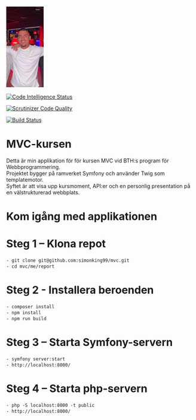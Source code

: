 ![Header Image](public/img/s1.jpg)

[![Code Intelligence Status](https://scrutinizer-ci.com/g/simonking99/mvc/badges/code-intelligence.svg?b=main)](https://scrutinizer-ci.com/code-intelligence)

[![Scrutinizer Code Quality](https://scrutinizer-ci.com/g/simonking99/mvc/badges/quality-score.png?b=main)](https://scrutinizer-ci.com/g/simonking99/mvc/?branch=main)

[![Build Status](https://scrutinizer-ci.com/g/simonking99/mvc/badges/build.png?b=main)](https://scrutinizer-ci.com/g/simonking99/mvc/build-status/main)


# MVC-kursen 
Detta är min applikation för för kursen MVC vid BTH:s program för Webbprogrammering.  
Projektet bygger på ramverket Symfony och använder Twig som templatemotor.  
Syftet är att visa upp kursmoment, API:er och en personlig presentation på en välstrukturerad webbplats.

# Kom igång med applikationen
# Steg 1 – Klona repot
    - git clone git@github.com:simonking99/mvc.git
    - cd mvc/me/report

# Steg 2 - Installera beroenden 
    - composer install
    - npm install
    - npm run build

# Steg 3 – Starta Symfony-servern
    - symfony server:start
    - http://localhost:8000/

# Steg 4 – Starta php-servern
    - php -S localhost:8000 -t public
    - http://localhost:8000/

